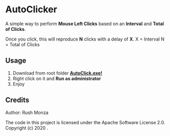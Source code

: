 AutoClicker
==================

A simple way to perform **Mouse Left Clicks** based on an **Interval** and **Total of Clicks**.

Once you click, this will reproduce **N** clicks with a delay of **X**.
X = Interval
N = Total of Clicks


Usage
-------

1. Download from root folder **[AutoClick.exe!](AutoClick.exe)**
2. Right click on it and **Run as administrator**
3. Enjoy



Credits
-------

Author:  Rush Monza

The code in this project is licensed under the Apache Software License 2.0.
<br />
Copyright (c) 2020 .

